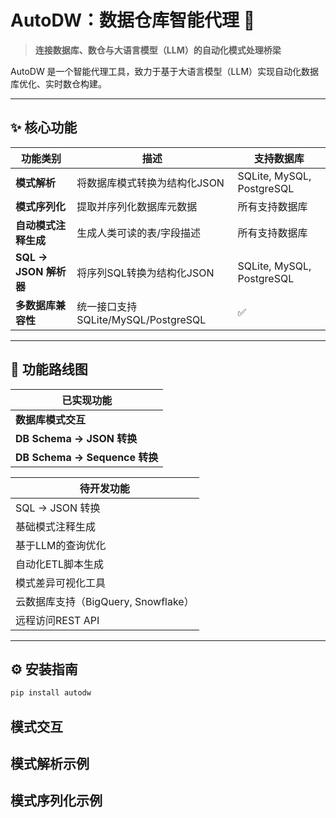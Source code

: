 # AutoDW：数据仓库智能代理 🚀
> **连接数据库、数仓与大语言模型（LLM）的自动化模式处理桥梁**

AutoDW 是一个智能代理工具，致力于基于大语言模型（LLM）实现自动化数据库优化、实时数仓构建。

---

## ✨ 核心功能
| 功能类别                | 描述                                  | 支持数据库          |
|-------------------------|---------------------------------------|---------------------|
| **模式解析**   | 将数据库模式转换为结构化JSON             | SQLite, MySQL, PostgreSQL |
| **模式序列化**          | 提取并序列化数据库元数据             | 所有支持数据库      |
| **自动模式注释生成**    | 生成人类可读的表/字段描述             | 所有支持数据库      |
| **SQL → JSON 解析器**   | 将序列SQL转换为结构化JSON             | SQLite, MySQL, PostgreSQL |
| **多数据库兼容性**      | 统一接口支持 SQLite/MySQL/PostgreSQL  | ✅                  |

---

## 🚧 功能路线图
| 已实现功能                               |
|-----------------------------------------|
| **数据库模式交互**                   |  
| **DB Schema → JSON 转换**                   |  
| **DB Schema → Sequence 转换**                |   

| 待开发功能                               | 
|-----------------------------------------|
| SQL → JSON 转换                     |
| 基础模式注释生成                     |
| 基于LLM的查询优化                     |
| 自动化ETL脚本生成                     |
| 模式差异可视化工具                     |
| 云数据库支持（BigQuery, Snowflake）   |
| 远程访问REST API                      |
---

## ⚙️ 安装指南
```bash
pip install autodw
```

## 模式交互




## 模式解析示例




## 模式序列化示例
